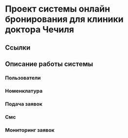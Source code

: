 # Проект системы онлайн бронирования для клиники доктора Чечиля

## Ссылки
## Описание работы системы
### Пользователи
### Номенклатура
### Подача заявок
### Смс
### Мониторинг заявок